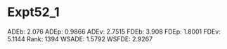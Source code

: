 # Expt52_1

ADEb: 2.076
ADEp: 0.9866
ADEv: 2.7515
FDEb: 3.908
FDEp: 1.8001
FDEv: 5.1144
Rank: 1394
WSADE: 1.5792
WSFDE: 2.9267